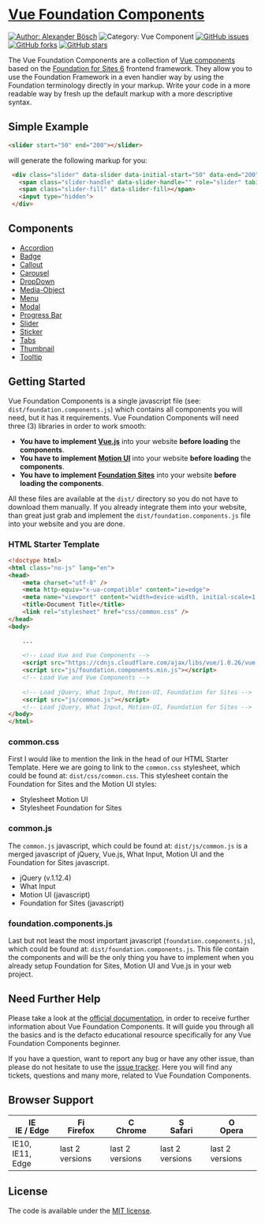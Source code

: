[Vue Foundation Components](https://github.com/sirthxalot/vue-foundation-components)
=====================================================================================


[![Author: Alexander Bösch](https://img.shields.io/badge/author-alexander%20b%C3%B6sch-242424.svg)](https://github.com/sirthxalot)
![Category: Vue Component](https://img.shields.io/badge/category-vue--component-blue.svg)
[![GitHub issues](https://img.shields.io/github/issues/sirthxalot/vue-foundation-components.svg)](https://github.com/sirthxalot/vue-foundation-components/issues)
[![GitHub forks](https://img.shields.io/github/forks/sirthxalot/vue-foundation-components.svg?style=social&label=Fork&maxAge=2592000)](https://github.com/sirthxalot/vue-foundation-components)
[![GitHub stars](https://img.shields.io/github/stars/sirthxalot/vue-foundation-components.svg?style=social&label=Star&maxAge=2592000)](https://github.com/sirthxalot/vue-foundation-components)


The Vue Foundation Components are a collection of [Vue components](https://vuejs.org/guide/components.html) based on the 
[Foundation for Sites 6](http://foundation.zurb.com/sites/docs/) frontend framework. They allow you to use the Foundation 
Framework in a even handier way by using the Foundation terminology directly in your markup. Write your code in a more 
readable way by fresh up the default markup with a more descriptive syntax.


## Simple Example
             
```html
<slider start="50" end="200"></slider>
```

will generate the following markup for you:

```html
 <div class="slider" data-slider data-initial-start="50" data-end="200">
   <span class="slider-handle" data-slider-handle="" role="slider" tabindex="1"></span>
   <span class="slider-fill" data-slider-fill></span>
   <input type="hidden">
 </div>
```


## Components

* [Accordion](https://github.com/sirthxalot/vue-foundation-components/wiki/Accordion-Component)
* [Badge](https://github.com/sirthxalot/vue-foundation-components/wiki/Badge-Component)
* [Callout](https://github.com/sirthxalot/vue-foundation-components/wiki/Callout-Component)
* [Carousel](https://github.com/sirthxalot/vue-foundation-components/wiki/Carousel-Component)
* [DropDown](https://github.com/sirthxalot/vue-foundation-components/wiki/DropDown-Component)
* [Media-Object](https://github.com/sirthxalot/vue-foundation-components/wiki/Media-Object-Component)
* [Menu](https://github.com/sirthxalot/vue-foundation-components/wiki/Menu-Component)
* [Modal](https://github.com/sirthxalot/vue-foundation-components/wiki/Modal-Component)
* [Progress Bar](https://github.com/sirthxalot/vue-foundation-components/wiki/Progress-Bar-Component)
* [Slider](https://github.com/sirthxalot/vue-foundation-components/wiki/Slider-Component)
* [Sticker](https://github.com/sirthxalot/vue-foundation-components/wiki/Sticker-Component)
* [Tabs](https://github.com/sirthxalot/vue-foundation-components/wiki/Tabs-Component)
* [Thumbnail](https://github.com/sirthxalot/vue-foundation-components/wiki/Thumbnail-Component)
* [Tooltip](https://github.com/sirthxalot/vue-foundation-components/wiki/Tooltip-Component)


## Getting Started

Vue Foundation Components is a single javascript file (see: `dist/foundation.components.js`) which contains all components 
you will need, but it has it requirements. Vue Foundation Components will need three (3) libraries in order to work smooth:

* **You have to implement [Vue.js](https://vuejs.org/)** into your website **before loading** the **components**.
* **You have to implement [Motion UI](http://zurb.com/playground/motion-ui)** into your website **before loading** the **components**.
* **You have to implement [Foundation Sites](http://foundation.zurb.com/sites/docs/pagination.html)** into your website **before loading the components**.

All these files are available at the `dist/` directory so you do not have to download them manually. If you already 
integrate them into your website, than great just grab and implement the `dist/foundation.components.js` file into your 
website and you are done.

### HTML Starter Template

```html
<!doctype html>
<html class="no-js" lang="en">
<head>
	<meta charset="utf-8" />
	<meta http-equiv="x-ua-compatible" content="ie=edge">
	<meta name="viewport" content="width=device-width, initial-scale=1.0" />
	<title>Document Title</title>
	<link rel="stylesheet" href="css/common.css" />
</head>
<body>

	...
	
	<!-- Load Vue and Vue Components -->
	<script src="https://cdnjs.cloudflare.com/ajax/libs/vue/1.0.26/vue.min.js"></script>
	<script src="js/foundation.components.min.js"></script>
	<!-- Load Vue and Vue Components -->
	
	<!-- Load jQuery, What Input, Motion-UI, Foundation for Sites -->
	<script src="js/common.js"></script>
	<!-- Load jQuery, What Input, Motion-UI, Foundation for Sites -->
</body>
</html>
```

### common.css

First I would like to mention the link in the head of our HTML Starter Template. Here we are going to link to the 
`common.css` stylesheet, which could be found at: `dist/css/common.css`. This stylesheet contain the Foundation for 
Sites and the Motion UI styles:

* Stylesheet Motion UI
* Stylesheet Foundation for Sites

### common.js

The `common.js` javascript, which could be found at: `dist/js/common.js` is a merged javascript of jQuery, Vue.js, 
What Input, Motion UI and the Foundation for Sites javascript.

* jQuery (v.1.12.4)
* What Input
* Motion UI (javascript)
* Foundation for Sites (javascript)

### foundation.components.js

Last but not least the most important javascript (`foundation.components.js`), which could be found at: `dist/foundation.components.js`. 
This file contain the components and will be the only thing you have to implement when you already setup Foundation 
for Sites, Motion UI and Vue.js in your web project.


## Need Further Help

Please take a look at the [official documentation](https://github.com/sirthxalot/vue-foundation-components/wiki), 
in order to receive further information about Vue Foundation Components. It will guide you 
through all the basics and is the defacto educational resource specifically for 
any Vue Foundation Components beginner. 

If you have a question, want to report any bug or have any other issue, than please 
do not hesitate to use the [issue tracker](https://github.com/sirthxalot/vue-foundation-components/issues). 
Here you will find any tickets, questions and many more, related to Vue Foundation Components.


## Browser Support

| [<img src="https://raw.githubusercontent.com/godban/browsers-support-badges/master/src/images/edge.png" alt="IE / Edge" width="16px" height="16px" />](http://godban.github.io/browsers-support-badges/)</br>IE / Edge | [<img src="https://raw.githubusercontent.com/godban/browsers-support-badges/master/src/images/firefox.png" alt="Firefox" width="16px" height="16px" />](http://godban.github.io/browsers-support-badges/)</br>Firefox | [<img src="https://raw.githubusercontent.com/godban/browsers-support-badges/master/src/images/chrome.png" alt="Chrome" width="16px" height="16px" />](http://godban.github.io/browsers-support-badges/)</br>Chrome | [<img src="https://raw.githubusercontent.com/godban/browsers-support-badges/master/src/images/safari.png" alt="Safari" width="16px" height="16px" />](http://godban.github.io/browsers-support-badges/)</br>Safari | [<img src="https://raw.githubusercontent.com/godban/browsers-support-badges/master/src/images/opera.png" alt="Opera" width="16px" height="16px" />](http://godban.github.io/browsers-support-badges/)</br>Opera |
| --------- | --------- | --------- | --------- | --------- |
| IE10, IE11, Edge| last 2 versions| last 2 versions| last 2 versions| last 2 versions


## License

The code is available under the [MIT license](license.md).
